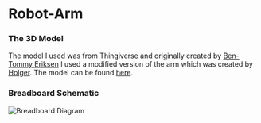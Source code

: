 # Robot-Arm

### The 3D Model
The model I used was from Thingiverse and originally created by [Ben-Tommy Eriksen](https://www.thingiverse.com/bentommye/designs) I used a modified version of the arm which was created by [Holger](https://www.thingiverse.com/holgero/designs). The model can be found [here](https://www.thingiverse.com/thing:65081).
### Breadboard Schematic
![Breadboard Diagram](https://user-images.githubusercontent.com/98854432/206560023-63e8ba6e-ce1a-48dd-8d55-10a2c008e15a.png)
